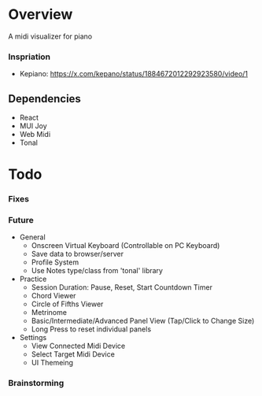 # Overview
A midi visualizer for piano

### Inspriation 
- Kepiano: https://x.com/kepano/status/1884672012292923580/video/1


## Dependencies
- React 
- MUI Joy
- Web Midi
- Tonal

# Todo
### Fixes
### Future
- General
    - Onscreen Virtual Keyboard (Controllable on PC Keyboard)
    - Save data to browser/server
    - Profile System
    - Use Notes type/class from 'tonal' library
- Practice
    - Session Duration: Pause, Reset, Start Countdown Timer
    - Chord Viewer
    - Circle of Fifths Viewer
    - Metrinome
    - Basic/Intermediate/Advanced Panel View (Tap/Click to Change Size)
    - Long Press to reset individual panels
- Settings
    - View Connected Midi Device
    - Select Target Midi Device
    - UI Themeing
### Brainstorming